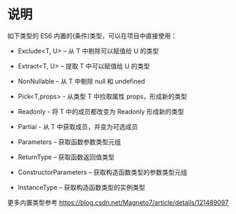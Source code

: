 # 说明

如下类型的 ES6 内置的(条件)类型，可以在项目中直接使用：

-   Exclude<T, U> – 从 T 中剔除可以赋值给 U 的类型
-   Extract<T, U> – 提取 T 中可以赋值给 U 的类型
-   NonNullable<T> – 从 T 中剔除 null 和 undefined
-   Pick<T,props> - 从类型 T 中捡取属性 props，形成新的类型
-   Readonly<T> - 将 T 中的成员都改变为 Readonly 形成新的类型
-   Partial<T> - 从 T 中获取成员，并变为可选成员

-   Parameters<T> – 获取函数参数类型元组
-   ReturnType<T> – 获取函数返回值类型

-   ConstructorParameters<T> – 获取构造函数类型的参数类型元组
-   InstanceType<T> – 获取构造函数类型的实例类型

更多内置类型参考 https://blog.csdn.net/Magneto7/article/details/121489097
